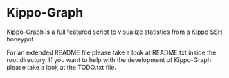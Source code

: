 Kippo-Graph
===========

Kippo-Graph is a full featured script to visualize statistics from a Kippo SSH honeypot.

For an extended README file please take a look at README.txt inside the root directory.
If you want to help with the development of Kippo-Graph please take a look at the TODO.txt file.
